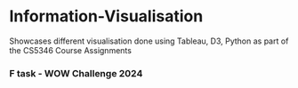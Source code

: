 # Information-Visualisation
Showcases different visualisation done using Tableau, D3, Python as part of the CS5346 Course Assignments
### F task - WOW Challenge 2024
